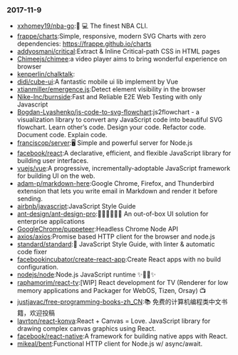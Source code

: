 ### 2017-11-9 
* [xxhomey19/nba-go](https://github.com//xxhomey19/nba-go):🏀 💻 The finest NBA CLI. 
* [frappe/charts](https://github.com//frappe/charts):Simple, responsive, modern SVG Charts with zero dependencies: https://frappe.github.io/charts 
* [addyosmani/critical](https://github.com//addyosmani/critical):Extract & Inline Critical-path CSS in HTML pages 
* [Chimeejs/chimee](https://github.com//Chimeejs/chimee):a video player aims to bring wonderful experience on browser 
* [kenperlin/chalktalk](https://github.com//kenperlin/chalktalk): 
* [didi/cube-ui](https://github.com//didi/cube-ui):A fantastic mobile ui lib implement by Vue 
* [xtianmiller/emergence.js](https://github.com//xtianmiller/emergence.js):Detect element visibility in the browser 
* [Nike-Inc/burnside](https://github.com//Nike-Inc/burnside):Fast and Reliable E2E Web Testing with only Javascript 
* [Bogdan-Lyashenko/js-code-to-svg-flowchart](https://github.com//Bogdan-Lyashenko/js-code-to-svg-flowchart):js2flowchart - a visualization library to convert any JavaScript code into beautiful SVG flowchart. Learn other’s code. Design your code. Refactor code. Document code. Explain code. 
* [franciscop/server](https://github.com//franciscop/server):🖥 Simple and powerful server for Node.js 
* [facebook/react](https://github.com//facebook/react):A declarative, efficient, and flexible JavaScript library for building user interfaces. 
* [vuejs/vue](https://github.com//vuejs/vue):A progressive, incrementally-adoptable JavaScript framework for building UI on the web. 
* [adam-p/markdown-here](https://github.com//adam-p/markdown-here):Google Chrome, Firefox, and Thunderbird extension that lets you write email in Markdown and render it before sending. 
* [airbnb/javascript](https://github.com//airbnb/javascript):JavaScript Style Guide 
* [ant-design/ant-design-pro](https://github.com//ant-design/ant-design-pro):👨🏻‍💻👩🏻‍💻 An out-of-box UI solution for enterprise applications 
* [GoogleChrome/puppeteer](https://github.com//GoogleChrome/puppeteer):Headless Chrome Node API 
* [axios/axios](https://github.com//axios/axios):Promise based HTTP client for the browser and node.js 
* [standard/standard](https://github.com//standard/standard):🌟 JavaScript Style Guide, with linter & automatic code fixer 
* [facebookincubator/create-react-app](https://github.com//facebookincubator/create-react-app):Create React apps with no build configuration. 
* [nodejs/node](https://github.com//nodejs/node):Node.js JavaScript runtime ✨🐢🚀✨ 
* [raphamorim/react-tv](https://github.com//raphamorim/react-tv):[WIP] React development for TV (Renderer for low memory applications and Packager for WebOS, Tizen, Orsay) 📺 
* [justjavac/free-programming-books-zh_CN](https://github.com//justjavac/free-programming-books-zh_CN):📚 免费的计算机编程类中文书籍，欢迎投稿 
* [lavrton/react-konva](https://github.com//lavrton/react-konva):React + Canvas = Love. JavaScript library for drawing complex canvas graphics using React. 
* [facebook/react-native](https://github.com//facebook/react-native):A framework for building native apps with React. 
* [mikeal/bent](https://github.com//mikeal/bent):Functional HTTP client for Node.js w/ async/await. 
